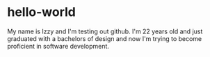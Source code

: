 # hello-world

My name is Izzy and I'm testing out github. I'm 22 years old and just graduated with a bachelors of design and now I'm trying to become proficient in software development.
